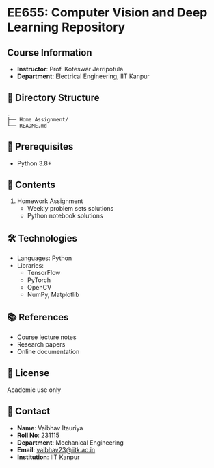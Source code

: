 # EE655: Computer Vision and Deep Learning Repository

## Course Information
- **Instructor**: Prof. Koteswar Jerripotula
- **Department**: Electrical Engineering, IIT Kanpur

## 📂 Directory Structure
```plaintext
.
├── Home Assignment/
└── README.md
```

## 🔧 Prerequisites
- Python 3.8+

## 📑 Contents
1. Homework Assignment
   - Weekly problem sets solutions
   - Python notebook solutions

## 🛠️ Technologies
- Languages: Python
- Libraries: 
  - TensorFlow
  - PyTorch
  - OpenCV
  - NumPy, Matplotlib

## 📚 References
- Course lecture notes
- Research papers
- Online documentation

## 📝 License
Academic use only

## 👤 Contact
- **Name**: Vaibhav Itauriya
- **Roll No**: 231115
- **Department**: Mechanical Engineering
- **Email**: vaibhav23@iitk.ac.in
- **Institution**: IIT Kanpur
